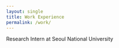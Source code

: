 ```yaml
---
layout: single
title: Work Experience
permalink: /work/
---
```

Research Intern at Seoul National University
